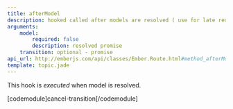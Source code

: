 ```yaml
---
title: afterModel
description: hooked called after models are resolved ( use for late redirect )
arguments:
    model:
        required: false
        description: resolved promise
    transition: optional - promise
api_url: http://emberjs.com/api/classes/Ember.Route.html#method_afterModel
template: topic.jade
---
```


This hook is *executed* when model is resolved.

[codemodule]cancel-transition[/codemodule]